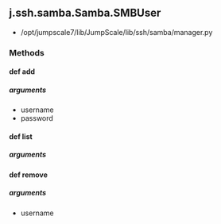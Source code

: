 <!-- toc -->
## j.ssh.samba.Samba.SMBUser

- /opt/jumpscale7/lib/JumpScale/lib/ssh/samba/manager.py

### Methods

#### def add 

##### arguments

- username
- password

#### def list 

##### arguments

#### def remove 

##### arguments

- username

